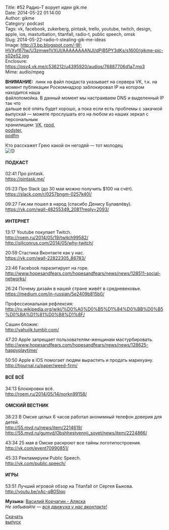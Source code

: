 Title: #52 Радио-Т ворует идеи gik.me  
Date: 2014-05-22 01:14:00  
Author: gikme  
Category: podcast  
Tags: vk, facebook, zukerberg, pintask, trello, youtube, twitch, design, apple, ios, masturbation, titanfall, radio-t, public speech, omsk  
Slug: 2014-05-22-radio-t-stealing-gik-me-ideas  
Image: http://3.bp.blogspot.com/-W-HVXyf67Iw/U3zmwe1VXUI/AAAAAAAANJI/dPjB5PY3dKs/s1600/gikme-pic-s02e52.jpg  
Enclosure: https://psv4.vk.me/c536212/u4395920/audios/76887706d1a7.mp3  
Mime: audio/mpeg

**ВНИМАНИЕ:**  линк на файл покдаста указывает на сервера VK, т.к. на  
момент публикации Роскомнадзор заблокировал IP на котором находится наша  
файлопомойка. В данный момент мы настраиваем DNS и выделенный IP так что  
дальше всё опять будет хорошо, а пока если есть проблемы с закачкой  
выпускай — можете прослушать его на любом из наших зеркал с персональным  
хранилищем: [VK](https://vk.com/gikme), [rpod](http://gikme.rpod.ru/),  
[podster](http://gikme.podster.fm/),  
[podfm](http://yahujik.podfm.ru/gikme/)

Кто расскажет Грею какой он негодяй — тот молодец  
![😊](https://vk.com/images/blank.gif)

#### ПОДКАСТ

02:41 Про pintask.  
<https://pintask.me/>

05:23 Про Slack (до 30 мая можно получить \$100 на счёт).  
<https://slack.com/r/0257bngm-0257k40l/>

09:27 Гик.ми пошел в народ (спасибо Денису Булавлёву).  
<https://vk.com/wall-48255349_2081?reply=2093/>

#### ИНТЕРНЕТ

13:17 Youtube покупает Twitch.  
<http://roem.ru/2014/05/19/twitch99582/>  
<http://siliconrus.com/2014/05/why-twitch/>

20:59 Стастика Вконтакте как у нас.  
<https://vk.com/wall-22822305_86783/>

23:46 Facebook паразитирует на горе.  
<http://www.hopesandfears.com/hopesandfears/news/news/128511-social-networks/>

26:24 Почему дизайн в нашей стране живёт в средневековье.  
<https://medium.com/in-russian/5e2409b815b0/>

Профессиональная рефлексия:  
<http://ru.wikipedia.org/wiki/%D0%A0%D0%B5%D1%84%D0%BB%D0%B5%D0%BA%D1%81%D0%B8%D1%8F/>

Сашин бложик:  
<http://yahujik.tumblr.com/>

47:20 Apple запрещает пользователям-женщинам мастурбировать.  
<http://www.hopesandfears.com/hopesandfears/news/news/128625-happyplaytime/>

50:50 Apple в iOS помогает людям вырастить и продать марихуану.  
<http://tjournal.ru/paper/weed-firm/>

#### ВСЁ ВСЁ

34:13 Блокировки всё.  
<http://roem.ru/2014/05/14/norkn99158/>

#### ОМСКИЙ ВЕСТНИК

38:23 В Омске целых 6 часов работал анонимный телефон доверия для  
детей.  
<http://55.mvd.ru/news/item/2214619/>  
<http://55.mvd.ru/gumvd/Obshhestvennij_sovet/news/item/2224866/>

43:34 25 мая в Омске раскроют все тайны логотипостроения.  
<http://vk.com/event70990851/>

45:33 Рекламируем Public Speech.  
<http://vk.com/public.speech/>

#### ИГРЫ

53:51 Лучший игровой обзор на Titanfall от Сергея Быкова.  
<http://youtu.be/xAc-qB0Slqo>

**Музыка:** [Василий Корчагин - Аляска](http://vk.com/bacc3)  
*Не забывайте — [вся движуха у нас вконтакте!](http://vk.com/gikme)*

[Скачать  
выпуск](https://psv4.vk.me/c536212/u4395920/audios/76887706d1a7.mp3)

